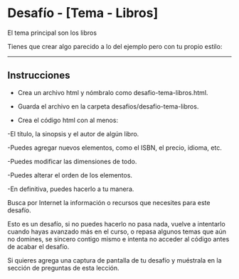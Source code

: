 # Desafío - [Tema - Libros]

El tema principal son los libros

Tienes que crear algo parecido a lo del ejemplo pero con tu propio estilo:


---

## Instrucciones

- Crea un archivo html y nómbralo como desafio-tema-libros.html.

- Guarda el archivo en la carpeta desafios/desafio-tema-libros.

- Crea el código html con al menos:

-El título, la sinopsis y el autor de algún libro.

-Puedes agregar nuevos elementos, como el ISBN, el precio, idioma, etc.

-Puedes modificar las dimensiones de todo.

-Puedes alterar el orden de los elementos.

-En definitiva, puedes hacerlo a tu manera.



Busca por Internet la información o recursos que necesites para este desafío.



Esto es un desafío, si no puedes hacerlo no pasa nada, vuelve a intentarlo cuando hayas avanzado más en el curso, o repasa algunos temas que aún no domines, se sincero contigo mismo e intenta no acceder al código antes de acabar el desafío.



Si quieres agrega una captura de pantalla de tu desafío y muéstrala en la sección de preguntas de esta lección.

